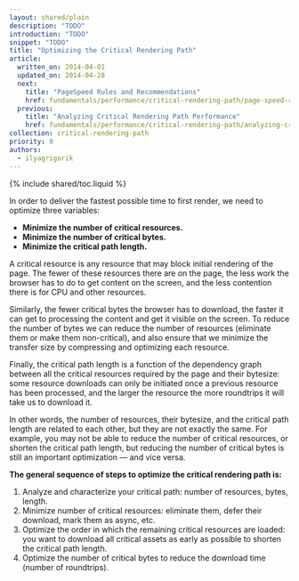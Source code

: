 ```yaml
---
layout: shared/plain
description: "TODO"
introduction: "TODO"
snippet: "TODO"
title: "Optimizing the Critical Rendering Path"
article:
  written_on: 2014-04-01
  updated_on: 2014-04-28
  next:
    title: "PageSpeed Rules and Recommendations"
    href: fundamentals/performance/critical-rendering-path/page-speed-rules-and-recommendations
  previous:
    title: "Analyzing Critical Rendering Path Performance"
    href: fundamentals/performance/critical-rendering-path/analyzing-crp
collection: critical-rendering-path
priority: 0
authors:
  - ilyagrigorik
---
```


{% include shared/toc.liquid %}

In order to deliver the fastest possible time to first render, we need to optimize three variables:

* **Minimize the number of critical resources.**
* **Minimize the number of critical bytes.**
* **Minimize the critical path length.**

A critical resource is any resource that may block initial rendering of the page. The fewer of these resources there are on the page, the less work the browser has to do to get content on the screen, and the less contention there is for CPU and other resources.

Similarly, the fewer critical bytes the browser has to download, the faster it can get to processing the content and get it visible on the screen. To reduce the number of bytes we can reduce the number of resources (eliminate them or make them non-critical), and also ensure that we minimize the transfer size by compressing and optimizing each resource.

Finally, the critical path length is a function of the dependency graph between all the critical resources required by the page and their bytesize: some resource downloads can only be initiated once a previous resource has been processed, and the larger the resource the more roundtrips it will take us to download it.

In other words, the number of resources, their bytesize, and the critical path length are related to each other, but they are not exactly the same. For example, you may not be able to reduce the number of critical resources, or shorten the critical path length, but reducing the number of critical bytes is still an important optimization &mdash; and vice versa.

**The general sequence of steps to optimize the critical rendering path is:**

1. Analyze and characterize your critical path: number of resources, bytes, length.
1. Minimize number of critical resources: eliminate them, defer their download, mark them as async, etc.
1. Optimize the order in which the remaining critical resources are loaded: you want to download all critical assets as early as possible to shorten the critical path length.
1. Optimize the number of critical bytes to reduce the download time (number of roundtrips).

